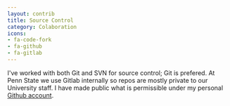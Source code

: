 ```yaml
---
layout: contrib
title: Source Control
category: Colaboration
icons:
- fa-code-fork
- fa-github
- fa-gitlab
---
```

I've worked with both Git and SVN for source control; Git is prefered. At Penn State we use Gitlab internally so repos are mostly private to our University staff. I have made public what is permissible under my personal <a href="https://github.com/ndkline" target="_blank">Github account</a>.